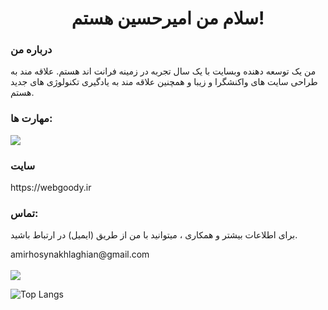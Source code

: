 <h1 align='center'>سلام من امیرحسین هستم!</h1>

<h3>درباره من</h3>


<p>من یک توسعه دهنده وبسایت با یک سال تجربه در زمینه فرانت اند هستم. علاقه مند به طراحی سایت های واکنشگرا و زیبا و همچنین علاقه مند به یادگیری تکنولوژی های جدید هستم.</p>

<h3>مهارت ها:</h3>

<img src='https://skillicons.dev/icons?i=html,css,tailwind,js,nodejs,react&perline=3'/>

<div>
  <h3>سایت</h3>
https://webgoody.ir
</div>

<div>
  <h3>تماس:</h3>
  <p>برای اطلاعات بیشتر و همکاری ، میتوانید با من از طریق (ایمیل) در ارتباط باشید.</p>
   amirhosynakhlaghian@gmail.com
  
</div>
<br/>
<div>
  <img src='https://github-readme-stats.vercel.app/api?username=AMIR-AKL&show=reviews&show_icons=true&theme=highcontrast'/>

![Top Langs](https://github-readme-stats.vercel.app/api/top-langs/?username=AMIR-AKL&layout=donut&theme=tokyonight)
</div>


